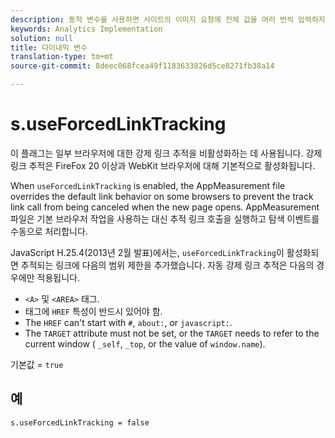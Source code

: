 ```yaml
---
description: 동적 변수를 사용하면 사이트의 이미지 요청에 전체 값을 여러 번씩 입력하지 않고도 한 변수에서 다른 변수로 값을 복사할 수 있습니다.
keywords: Analytics Implementation
solution: null
title: 다이내믹 변수
translation-type: tm+mt
source-git-commit: 8deec068fcea49f1183633826d5ce8271fb38a14

---
```




# s.useForcedLinkTracking

이 플래그는 일부 브라우저에 대한 강제 링크 추적을 비활성화하는 데 사용됩니다. 강제 링크 추적은 FireFox 20 이상과 WebKit 브라우저에 대해 기본적으로 활성화됩니다.

When `useForcedLinkTracking` is enabled, the AppMeasurement file overrides the default link behavior on some browsers to prevent the track link call from being canceled when the new page opens. AppMeasurement 파일은 기본 브라우저 작업을 사용하는 대신 추적 링크 호출을 실행하고 탐색 이벤트를 수동으로 처리합니다.

JavaScript H.25.4(2013년 2월 발표)에서는, `useForcedLinkTracking`이 활성화되면 추적되는 링크에 다음의 범위 제한을 추가했습니다. 자동 강제 링크 추적은 다음의 경우에만 적용됩니다.

* `<A>` 및 `<AREA>` 태그.
* 태그에 `HREF` 특성이 반드시 있어야 함.
* The `HREF` can't start with `#`, `about:`, or `javascript:`.
* The `TARGET` attribute must not be set, or the `TARGET` needs to refer to the current window ( `_self`, `_top`, or the value of `window.name`).

기본값 = `true`

## 예

`s.useForcedLinkTracking = false`
